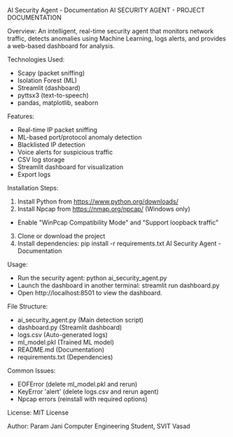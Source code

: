 AI Security Agent - Documentation
AI SECURITY AGENT - PROJECT DOCUMENTATION


Overview:
An intelligent, real-time security agent that monitors network traffic, detects anomalies using Machine
Learning, logs alerts, and provides a web-based dashboard for analysis.


Technologies Used:
- Scapy (packet sniffing)
- Isolation Forest (ML)
- Streamlit (dashboard)
- pyttsx3 (text-to-speech)
- pandas, matplotlib, seaborn

Features:
- Real-time IP packet sniffing
- ML-based port/protocol anomaly detection
- Blacklisted IP detection
- Voice alerts for suspicious traffic
- CSV log storage
- Streamlit dashboard for visualization
- Export logs



Installation Steps:
1. Install Python from https://www.python.org/downloads/
2. Install Npcap from https://nmap.org/npcap/ (Windows only)
- Enable "WinPcap Compatibility Mode" and "Support loopback traffic"
3. Clone or download the project
4. Install dependencies:
pip install -r requirements.txt
AI Security Agent - Documentation



Usage:
- Run the security agent:
python ai_security_agent.py
- Launch the dashboard in another terminal:
streamlit run dashboard.py
- Open http://localhost:8501 to view the dashboard.



File Structure:
- ai_security_agent.py (Main detection script)
- dashboard.py (Streamlit dashboard)
- logs.csv (Auto-generated logs)
- ml_model.pkl (Trained ML model)
- README.md (Documentation)
- requirements.txt (Dependencies)


Common Issues:
- EOFError (delete ml_model.pkl and rerun)
- KeyError 'alert' (delete logs.csv and rerun agent)
- Npcap errors (reinstall with required options)


License:
MIT License



Author:
Param Jani
Computer Engineering Student, SVIT Vasad